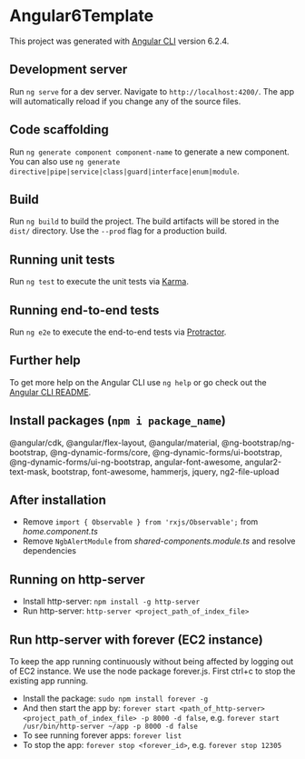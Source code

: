 # Angular6Template

This project was generated with [Angular CLI](https://github.com/angular/angular-cli) version 6.2.4.

## Development server

Run `ng serve` for a dev server. Navigate to `http://localhost:4200/`. The app will automatically reload if you change any of the source files.

## Code scaffolding

Run `ng generate component component-name` to generate a new component. You can also use `ng generate directive|pipe|service|class|guard|interface|enum|module`.

## Build

Run `ng build` to build the project. The build artifacts will be stored in the `dist/` directory. Use the `--prod` flag for a production build.

## Running unit tests

Run `ng test` to execute the unit tests via [Karma](https://karma-runner.github.io).

## Running end-to-end tests

Run `ng e2e` to execute the end-to-end tests via [Protractor](http://www.protractortest.org/).

## Further help

To get more help on the Angular CLI use `ng help` or go check out the [Angular CLI README](https://github.com/angular/angular-cli/blob/master/README.md).

## Install packages (`npm i package_name`)
@angular/cdk, @angular/flex-layout, @angular/material, @ng-bootstrap/ng-bootstrap, @ng-dynamic-forms/core, @ng-dynamic-forms/ui-bootstrap, @ng-dynamic-forms/ui-ng-bootstrap, angular-font-awesome, angular2-text-mask, bootstrap, font-awesome, hammerjs, jquery, ng2-file-upload

## After installation
* Remove `import { Observable } from 'rxjs/Observable';` from *home.component.ts*
* Remove `NgbAlertModule` from *shared-components.module.ts* and resolve dependencies

## Running on http-server
* Install http-server: `npm install -g http-server`
* Run http-server: `http-server <project_path_of_index_file>`

## Run http-server with forever (EC2 instance)
To keep the app running continuously without being affected by logging out of EC2 instance. We use the node package forever.js. First ctrl+c to stop the existing app running.
* Install the package: `sudo npm install forever -g`
* And then start the app by: `forever start <path_of_http-server> <project_path_of_index_file> -p 8000 -d false`, e.g. `forever start /usr/bin/http-server ~/app -p 8000 -d false`
* To see running forever apps: `forever list`
* To stop the app: `forever stop <forever_id>`, e.g. `forever stop 12305`
